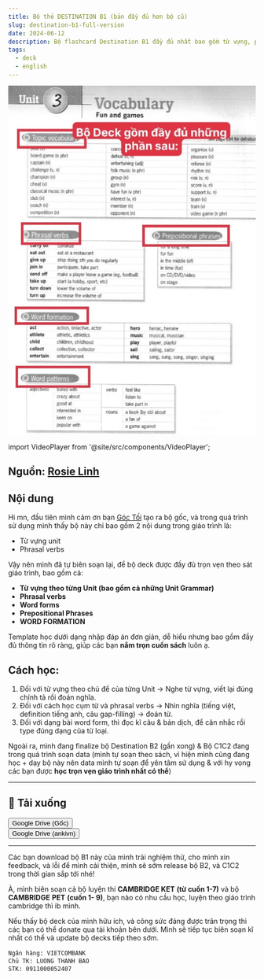 ```yaml
---
title: Bộ thẻ DESTINATION B1 (bản đầy đủ hơn bộ cũ)
slug: destination-b1-full-version
date: 2024-06-12
description: Bộ flashcard Destination B1 đầy đủ nhất bao gồm từ vựng, phrasal verbs, word forms và bài tập thực hành
tags:
  - deck
  - english
---
```


![](../../static/images/Pasted%20image%2020250129004202.png)

<!--truncate-->
import VideoPlayer from '@site/src/components/VideoPlayer';

<VideoPlayer src="/images/Screen-Recording%20.mov" controls />


## Nguồn: [Rosie Linh](https://www.facebook.com/groups/ankivocabulary/posts/1636510213775296/)

## Nội dung

Hi mn, đầu tiên mình cảm ơn bạn [Góc Tối](https://www.facebook.com/groups/ankivocabulary/posts/1184858722273783/) tạo ra bộ gốc, và trong quá trình sử dụng mình thấy bộ này chỉ bao gồm 2 nội dung trong giáo trình là:

- Từ vựng unit
- Phrasal verbs

Vậy nên mình đã tự biên soạn lại, để bộ deck được đầy đủ trọn vẹn theo sát giáo trình, bao gồm cả:

- **Từ vựng theo từng Unit (bao gồm cả những Unit Grammar)**
- **Phrasal verbs**
- **Word forms**
- **Prepositional Phrases**
- **WORD FORMATION**

Template học dưới dạng nhập đáp án đơn giản, dễ hiểu nhưng bao gồm đầy đủ thông tin rõ ràng, giúp các bạn **nắm trọn cuốn sách** luôn ạ.

## Cách học:

1. Đối với từ vựng theo chủ đề của từng Unit -> Nghe từ vựng, viết lại đúng chính tả rồi đoán nghĩa.
2. Đối với cách học cụm từ và phrasal verbs -> Nhìn nghĩa (tiếng việt, definition tiếng anh, câu gap-filling) -> đoán từ.
3. Đối với dạng bài word form, thì đọc kĩ câu & bản dịch, để cân nhắc rồi type đúng dạng của từ loại.

Ngoài ra, mình đang finalize bộ Destination B2 (gần xong) & Bộ C1C2 đang trong quá trình soạn data (mình tự soạn theo sách, vì hiện mình cũng đang học + dạy bộ này nên data mình tự soạn để yên tâm sử dụng & với hy vọng các bạn được **học trọn vẹn giáo trình nhất có thể**)

---

## 🔗 Tải xuống

<div style={{display: 'flex', justifyContent: 'left', gap: '20px'}}> <a href="fahttps://drive.google.com/drive/folders/1rLSdAMs6hHZ5vf7Nh0U_BLeN20v5Q5am"> <button class="buttonPrimary" type="button">Google Drive (Gốc)</button> </a> </div>

<div style={{display: 'flex', justifyContent: 'left', gap: '20px'}}> <a href="https://drive.google.com/drive/folders/1-oPvO1AeGr53aJ_c6JqyNFU2fw4adDxx?usp=sharing"> <button class="buttonPrimary" type="button">Google Drive (ankivn)</button> </a> </div>

---

Các bạn download bộ B1 này của mình trải nghiệm thử, cho mình xin feedback, và lỗi để mình cải thiện, mình sẽ sớm release bộ B2, và C1C2 trong thời gian sắp tới nhé!

À, mình biên soạn cả bộ luyện thi **CAMBRIDGE KET** **(từ cuốn 1-7)** và bộ **CAMBRIDGE** **PET** **(cuốn 1- 9)**, bạn nào có nhu cầu học, luyện theo giáo trình cambridge thì ib mình.

Nếu thấy bộ deck của mình hữu ích, và công sức đáng được trân trọng thì các bạn có thể donate qua tài khoản bên dưới. Mình sẽ tiếp tục biên soạn kĩ nhất có thể và update bộ decks tiếp theo sớm.

```
Ngân hàng: VIETCOMBANK
Chủ TK: LUONG THANH BAO
STK: 0911000052407
```